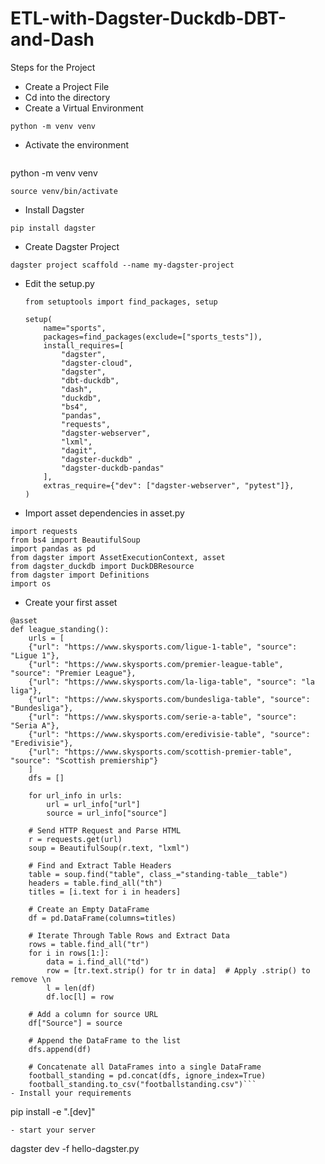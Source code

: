 # ETL-with-Dagster-Duckdb-DBT-and-Dash
Steps for the Project
- Create a Project File
- Cd into the directory
- Create a Virtual Environment
```
python -m venv venv
```
- Activate the environment
  ```
python -m venv venv
```
source venv/bin/activate
```
- Install Dagster
```
pip install dagster
```
- Create Dagster Project
 ```
dagster project scaffold --name my-dagster-project

```
- Edit the setup.py
  ```
  from setuptools import find_packages, setup
  
  setup(
      name="sports",
      packages=find_packages(exclude=["sports_tests"]),
      install_requires=[
          "dagster",
          "dagster-cloud",
          "dagster",
          "dbt-duckdb",
          "dash",
          "duckdb",
          "bs4",
          "pandas",
          "requests",
          "dagster-webserver",
          "lxml",
          "dagit",
          "dagster-duckdb" ,
          "dagster-duckdb-pandas"
      ],
      extras_require={"dev": ["dagster-webserver", "pytest"]},
  )
  ```
- Import asset dependencies in asset.py
```
import requests
from bs4 import BeautifulSoup
import pandas as pd
from dagster import AssetExecutionContext, asset
from dagster_duckdb import DuckDBResource
from dagster import Definitions
import os
```
- Create your first asset
```
@asset
def league_standing():
    urls = [
    {"url": "https://www.skysports.com/ligue-1-table", "source": "Ligue 1"},
    {"url": "https://www.skysports.com/premier-league-table", "source": "Premier League"},
    {"url": "https://www.skysports.com/la-liga-table", "source": "la liga"},
    {"url": "https://www.skysports.com/bundesliga-table", "source": "Bundesliga"},
    {"url": "https://www.skysports.com/serie-a-table", "source": "Seria A"},
    {"url": "https://www.skysports.com/eredivisie-table", "source": "Eredivisie"},
    {"url": "https://www.skysports.com/scottish-premier-table", "source": "Scottish premiership"}
    ]
    dfs = []

    for url_info in urls:
        url = url_info["url"]
        source = url_info["source"]

    # Send HTTP Request and Parse HTML
    r = requests.get(url)
    soup = BeautifulSoup(r.text, "lxml")

    # Find and Extract Table Headers
    table = soup.find("table", class_="standing-table__table")
    headers = table.find_all("th")
    titles = [i.text for i in headers]

    # Create an Empty DataFrame
    df = pd.DataFrame(columns=titles)

    # Iterate Through Table Rows and Extract Data
    rows = table.find_all("tr")
    for i in rows[1:]:
        data = i.find_all("td")
        row = [tr.text.strip() for tr in data]  # Apply .strip() to remove \n
        l = len(df)
        df.loc[l] = row

    # Add a column for source URL
    df["Source"] = source

    # Append the DataFrame to the list
    dfs.append(df)

    # Concatenate all DataFrames into a single DataFrame
    football_standing = pd.concat(dfs, ignore_index=True)
    football_standing.to_csv("footballstanding.csv")```
- Install your requirements
```
pip install -e ".[dev]"
```
- start your server
```
dagster dev -f hello-dagster.py
```
